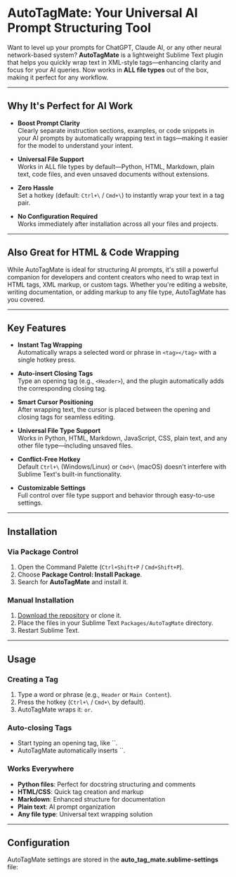 # AutoTagMate: Your Universal AI Prompt Structuring Tool

Want to level up your prompts for ChatGPT, Claude AI, or any other neural network-based system? **AutoTagMate** is a lightweight Sublime Text plugin that helps you quickly wrap text in XML-style tags—enhancing clarity and focus for your AI queries. Now works in **ALL file types** out of the box, making it perfect for any workflow.

---

## Why It's Perfect for AI Work

- **Boost Prompt Clarity**  
  Clearly separate instruction sections, examples, or code snippets in your AI prompts by automatically wrapping text in tags—making it easier for the model to understand your intent.

- **Universal File Support**  
  Works in ALL file types by default—Python, HTML, Markdown, plain text, code files, and even unsaved documents without extensions.

- **Zero Hassle**  
  Set a hotkey (default: `Ctrl+\` / `Cmd+\`) to instantly wrap your text in a tag pair.

- **No Configuration Required**  
  Works immediately after installation across all your files and projects.

---

## Also Great for HTML & Code Wrapping

While AutoTagMate is ideal for structuring AI prompts, it's still a powerful companion for developers and content creators who need to wrap text in HTML tags, XML markup, or custom tags. Whether you're editing a website, writing documentation, or adding markup to any file type, AutoTagMate has you covered.

---

## Key Features

- **Instant Tag Wrapping**  
  Automatically wraps a selected word or phrase in `<tag></tag>` with a single hotkey press.

- **Auto-insert Closing Tags**  
  Type an opening tag (e.g., `<Header>`), and the plugin automatically adds the corresponding closing tag.

- **Smart Cursor Positioning**  
  After wrapping text, the cursor is placed between the opening and closing tags for seamless editing.

- **Universal File Type Support**  
  Works in Python, HTML, Markdown, JavaScript, CSS, plain text, and any other file type—including unsaved files.

- **Conflict-Free Hotkey**  
  Default `Ctrl+\` (Windows/Linux) or `Cmd+\` (macOS) doesn't interfere with Sublime Text's built-in functionality.

- **Customizable Settings**  
  Full control over file type support and behavior through easy-to-use settings.

---

## Installation

### Via Package Control

1. Open the Command Palette (`Ctrl+Shift+P` / `Cmd+Shift+P`).
2. Choose **Package Control: Install Package**.
3. Search for **AutoTagMate** and install it.

### Manual Installation

1. [Download the repository](https://github.com/baslie/AutoTagMate) or clone it.
2. Place the files in your Sublime Text `Packages/AutoTagMate` directory.
3. Restart Sublime Text.

---

## Usage

### Creating a Tag

1. Type a word or phrase (e.g., `Header` or `Main Content`).
2. Press the hotkey (`Ctrl+\` / `Cmd+\` by default).
3. AutoTagMate wraps it: `` or ``.

### Auto-closing Tags

- Start typing an opening tag, like ``.
- AutoTagMate automatically inserts ``.

### Works Everywhere

- **Python files**: Perfect for docstring structuring and comments
- **HTML/CSS**: Quick tag creation and markup
- **Markdown**: Enhanced structure for documentation
- **Plain text**: AI prompt organization
- **Any file type**: Universal text wrapping solution

---

## Configuration

AutoTagMate settings are stored in the **auto_tag_mate.sublime-settings** file:

